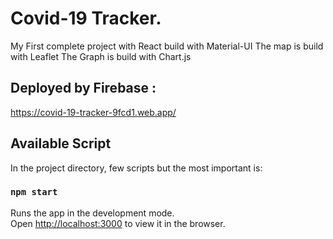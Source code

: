 # Covid-19 Tracker.
My First complete project with React build with Material-UI
The map is build with Leaflet
The Graph is build with Chart.js

## Deployed by Firebase :
https://covid-19-tracker-9fcd1.web.app/

## Available Script

In the project directory, few scripts but the most important is:

### `npm start`

Runs the app in the development mode.<br />
Open [http://localhost:3000](http://localhost:3000) to view it in the browser.
